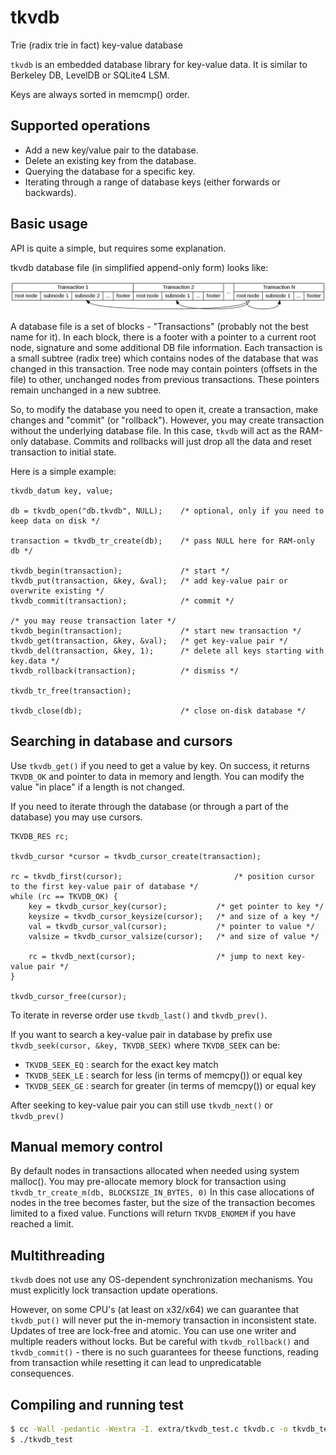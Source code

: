 # tkvdb
Trie (radix trie in fact) key-value database

`tkvdb` is an embedded database library for key-value data. It is similar to Berkeley DB, LevelDB or SQLite4 LSM.

Keys are always sorted in memcmp() order.

## Supported operations

  * Add a new key/value pair to the database.
  * Delete an existing key from the database.
  * Querying the database for a specific key.
  * Iterating through a range of database keys (either forwards or backwards).

## Basic usage

API is quite a simple, but requires some explanation.

tkvdb database file (in simplified append-only form) looks like:

![tkvdb database layout](docs/nonvac_db.png?raw=true "tkvdb database layout")

A database file is a set of blocks - "Transactions" (probably not the best name for it).
In each block, there is a footer with a pointer to a current root node, signature and some additional DB file information.
Each transaction is a small subtree (radix tree) which contains nodes of the database that was changed in this transaction.
Tree node may contain pointers (offsets in the file) to other, unchanged nodes from previous transactions. These pointers remain unchanged in a new subtree.

So, to modify the database you need to open it, create a transaction, make changes and "commit" (or "rollback").
However, you may create transaction without the underlying database file. In this case, `tkvdb` will act as the RAM-only database.
Commits and rollbacks will just drop all the data and reset transaction to initial state.

Here is a simple example:

```
tkvdb_datum key, value;

db = tkvdb_open("db.tkvdb", NULL);    /* optional, only if you need to keep data on disk */

transaction = tkvdb_tr_create(db);    /* pass NULL here for RAM-only db */

tkvdb_begin(transaction);             /* start */
tkvdb_put(transaction, &key, &val);   /* add key-value pair or overwrite existing */
tkvdb_commit(transaction);            /* commit */

/* you may reuse transaction later */
tkvdb_begin(transaction);             /* start new transaction */
tkvdb_get(transaction, &key, &val);   /* get key-value pair */
tkvdb_del(transaction, &key, 1);      /* delete all keys starting with key.data */
tkvdb_rollback(transaction);          /* dismiss */

tkvdb_tr_free(transaction);

tkvdb_close(db);                      /* close on-disk database */
```

## Searching in database and cursors

Use `tkvdb_get()` if you need to get a value by key.
On success, it returns `TKVDB_OK` and pointer to data in memory and length.
You can modify the value "in place" if a length is not changed.

If you need to iterate through the database (or through a part of the database) you may use cursors.

```
TKVDB_RES rc;

tkvdb_cursor *cursor = tkvdb_cursor_create(transaction);

rc = tkvdb_first(cursor);                         /* position cursor to the first key-value pair of database */
while (rc == TKVDB_OK) {
	key = tkvdb_cursor_key(cursor);           /* get pointer to key */
	keysize = tkvdb_cursor_keysize(cursor);   /* and size of a key */
	val = tkvdb_cursor_val(cursor);           /* pointer to value */
	valsize = tkvdb_cursor_valsize(cursor);   /* and size of value */

	rc = tkvdb_next(cursor);                  /* jump to next key-value pair */
}

tkvdb_cursor_free(cursor);
```

To iterate in reverse order use `tkvdb_last()` and `tkvdb_prev()`.

If you want to search a key-value pair in database by prefix use `tkvdb_seek(cursor, &key, TKVDB_SEEK)`
where `TKVDB_SEEK` can be:
  * `TKVDB_SEEK_EQ` : search for the exact key match
  * `TKVDB_SEEK_LE` : search for less (in terms of memcpy()) or equal key
  * `TKVDB_SEEK_GE` : search for greater (in terms of memcpy()) or equal key

After seeking to key-value pair you can still use `tkvdb_next()` or `tkvdb_prev()`


## Manual memory control

By default nodes in transactions allocated when needed using system malloc().
You may pre-allocate memory block for transaction using `tkvdb_tr_create_m(db, BLOCKSIZE_IN_BYTES, 0)`
In this case allocations of nodes in the tree becomes faster, but the size of the transaction becomes limited to a fixed value.
Functions will return `TKVDB_ENOMEM` if you have reached a limit.

## Multithreading

`tkvdb` does not use any OS-dependent synchronization mechanisms.
You must explicitly lock transaction update operations.

However, on some CPU's (at least on x32/x64) we can guarantee that `tkvdb_put()` will never put the in-memory transaction in inconsistent state.
Updates of tree are lock-free and atomic.
You can use one writer and multiple readers without locks.
But be careful with `tkvdb_rollback()` and `tkvdb_commit()` - there is no such guarantees for theese functions, reading from transaction while resetting it can lead to unpredicatable consequences.

## Compiling and running test

```sh
$ cc -Wall -pedantic -Wextra -I. extra/tkvdb_test.c tkvdb.c -o tkvdb_test
$ ./tkvdb_test
```
